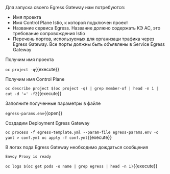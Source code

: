 Для запуска своего Egress Gateway нам потребуются:

* Имя проекта
* Имя Control Plane Istio, к которой подключен проект
* Название сервиса Egress. Название должно содержать КЭ АС, это требование сопровождения Istio
* Перечень портов, используемых для организаци трафика через Egress Gateway. Все порты должны быть объявлены в Service
  Egress Gateway

Получим имя проекта

`oc project -q`{{execute}}

Получим имя Control Plane

`oc describe project $(oc project -q) | grep member-of | head -n 1 | cut -d '=' -f2`{{execute}}

Заполните полученные параметры в файле

`egress-params.env`{{open}}

Создадим Deployment Egress Gateway

`oc process -f egress-template.yml --param-file egress-params.env -o yaml > conf.yml
oc apply -f conf.yml`{{execute}}

В логах пода Egress Gateway необходимо дождаться сообщения

`Envoy Proxy is ready`

`oc logs $(oc get pods -o name | grep egress | head -n 1)`{{execute}}
